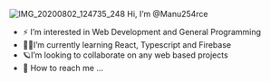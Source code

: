![IMG_20200802_124735_248](https://user-images.githubusercontent.com/69007849/167949551-3fff06e2-5f26-4702-8fd2-02238b0f5fb8.jpg)
Hi, I’m @Manu254rce

- ⚡ I’m interested in Web Development and General Programming
- 🐱‍💻I’m currently learning React, Typescript and Firebase
- 🪐I’m looking to collaborate on any web based projects
- 🚀 How to reach me ...

<!---
Manu254rce/Manu254rce is a ✨ special ✨ repository because its `README.md` (this file) appears on your GitHub profile.
You can click the Preview link to take a look at your changes.
--->

